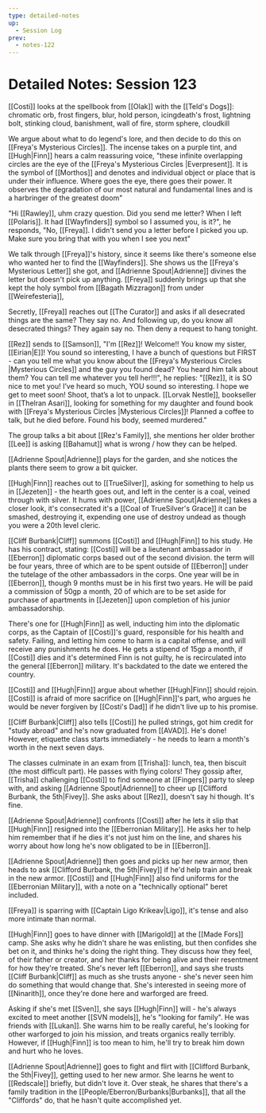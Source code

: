 ```yaml
---
type: detailed-notes
up:
  - Session Log
prev:
  - notes-122
---
```

# Detailed Notes: Session 123

[[Costi]] looks at the spellbook from [[Olak]] with the [[Teld's Dogs]]: chromatic orb, frost fingers, blur, hold person, icingdeath's frost, lightning bolt, stinking cloud, banishment, wall of fire, storm sphere, cloudkill

We argue about what to do legend's lore, and then decide to do this on [[Freya's Mysterious Circles]]. The incense takes on a purple tint, and [[Hugh|Finn]] hears a calm reassuring voice, "these infinite overlapping circles are the eye of the [[Freya's Mysterious Circles |Everpresent]]. It is the symbol of [[Morthos]] and denotes and individual object or place that is under their influence. Where goes the eye, there goes their power. It observes the degradation of our most natural and fundamental lines and is a harbringer of the greatest doom"

"Hi [[Rawley]], uhm crazy question. Did you send me letter? When I left [[Polaris]]. It had [[Wayfinders]] symbol so I assumed you, is it?", he responds, "No, [[Freya]]. I didn't send you a letter before I picked you up. Make sure you bring that with you when I see you next"

We talk through [[Freya]]'s history, since it seems like there's someone else who wanted her to find the [[Wayfinders]]. She shows us the [[Freya's Mysterious Letter]] she got, and [[Adrienne Spout|Adrienne]] divines the letter but doesn't pick up anything. [[Freya]] suddenly brings up that she kept the holy symbol from [[Bagath Mizzragon]] from under [[Weirefesteria]], 

Secretly, [[Freya]] reaches out [[The Curator]] and asks if all desecrated things are the same? They say no. And following up, do you know all desecrated things? They again say no. Then deny a request to hang tonight. 

[[Rez]] sends to [[Samson]], "I'm [[Rez]]! Welcome!! You know my sister, [[Eirian|E]]! You sound so interesting, I have a bunch of questions but FIRST - can you tell me what you know about the [[Freya's Mysterious Circles |Mysterious Circles]] and the guy you found dead? You heard him talk about them? You can tell me whatever you tell her!!!", he  replies: "[[Rez]], it is SO nice to met you! I’ve heard so much, YOU sound so interesting. I hope we get to meet soon! Shoot, that’s a lot to unpack. [[Lorvak Nestle]], bookseller in [[Thelran Asari]], looking for something for my daughter and found book with [[Freya's Mysterious Circles |Mysterious Circles]]! Planned a coffee to talk, but he died before. Found his body, seemed murdered."

The group talks a bit about [[Rez's Family]], she mentions her older brother [[Lee]] is asking [[Bahamut]] what is wrong / how they can be helped. 

[[Adrienne Spout|Adrienne]] plays for the garden, and she notices the plants there seem to grow a bit quicker.

[[Hugh|Finn]] reaches out to [[TrueSilver]], asking for something to help us in [[Jezeten]] - the hearth goes out, and left in the center is a coal, veined through with silver. It hums with power, [[Adrienne Spout|Adrienne]] takes a closer look, it's consecrated it's a [[Coal of TrueSilver's Grace]] it can be smashed, destroying it, expending one use of destroy undead as though you were a 20th level cleric.

[[Cliff Burbank|Cliff]] summons [[Costi]] and [[Hugh|Finn]] to his study. He has his contract, stating: [[Costi]] will be a lieutenant ambassador in [[Eberron]] diplomatic corps based out of the second division. the term will be four years, three of which are to be spent outside of [[Eberron]] under the tutelage of the other ambassadors in the corps. One year will be in [[Eberron]], though 9 months must be in his first two years. He will be paid a commission of 50gp a month, 20 of which are to be set aside for purchase of apartments in [[Jezeten]] upon completion of his junior ambassadorship. 

There's one for [[Hugh|Finn]] as well, inducting him into the diplomatic corps, as the Captain of [[Costi]]'s guard, responsible for his health and safety. Failing, and letting him come to harm is a capital offense, and will receive any punishments he does. He gets a stipend of 15gp a month, if [[Costi]] dies and it's determined Finn is not guilty, he is recirculated into the general [[Eberron]] military. It's backdated to the date we entered the country.

[[Costi]] and [[Hugh|Finn]] argue about whether [[Hugh|Finn]] should rejoin. [[Costi]] is afraid of more sacrifice on [[Hugh|Finn]]'s part, who argues he would be never forgiven by [[Costi's Dad]] if he didn't live up to his promise. 

[[Cliff Burbank|Cliff]] also tells [[Costi]] he pulled strings, got him credit for "study abroad" and he's now graduated from [[AVAD]]. He's done! However, etiquette class starts immediately - he needs to learn a month's worth in the next seven days.

The classes culminate in an exam from [[Trisha]]: lunch, tea, then biscuit (the most difficult part). He passes with flying colors! They gossip after, [[Trisha]] challenging [[Costi]] to find someone at [[Fingers]] party to sleep with, and asking [[Adrienne Spout|Adrienne]] to cheer up [[Clifford Burbank, the 5th|Fivey]]. She asks about [[Rez]], doesn't say hi though. It's fine. 

[[Adrienne Spout|Adrienne]] confronts [[Costi]] after he lets it slip that [[Hugh|Finn]] resigned into the [[Eberronian Military]]. He asks her to help him remember that if he dies it's not just him on the line, and shares his worry about how long he's now obligated to be in [[Eberron]].

[[Adrienne Spout|Adrienne]] then goes and picks up her new armor, then heads to ask [[Clifford Burbank, the 5th|Fivey]] if he'd help train and break in the new armor. [[Costi]] and [[Hugh|Finn]] also find uniforms for the [[Eberronian Military]], with a note on a "technically optional" beret included.

[[Freya]] is sparring with [[Captain Ligo Krikeav|Ligo]], it's tense and also more intimate than normal.

[[Hugh|Finn]] goes to have dinner with [[Marigold]] at the [[Made Fors]] camp. She asks why he didn't share he was enlisting, but then confides she bet on it, and thinks he's doing the right thing. They discuss how they feel, of their father or creator, and her thanks for being alive and their resentment for how they're treated. She's never left [[Eberron]], and says she trusts [[Cliff Burbank|Cliff]] as much as she trusts anyone - she's never seen him do something that would change that. She's interested in seeing more of [[Ninarith]], once they're done here and warforged are freed. 

Asking if she's met [[Sven]], she says [[Hugh|Finn]] will - he's always excited to meet another [[SVN models]], he's "looking for family". He was friends with [[Lukan]]. She warns him to be really careful, he's looking for other warforged to join his mission, and treats organics really terribly. However, if [[Hugh|Finn]] is too mean to him, he'll try to break him down and hurt who he loves. 

[[Adrienne Spout|Adrienne]] goes to fight and flirt with [[Clifford Burbank, the 5th|Fivey]], getting used to her new armor. She learns he went to [[Redscale]] briefly, but didn't love it. Over steak, he shares that there's a family tradition in the [[People/Eberron/Burbanks|Burbanks]], that all the "Cliffords" do, that he hasn't quite accomplished yet. 